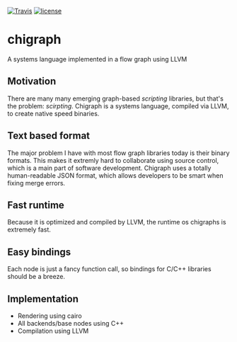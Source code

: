 [![Travis](https://img.shields.io/travis/GuapoTaco/chigraph.svg?maxAge=2592000)](https://travis-ci.org/GuapoTaco/chigraph) [![license](https://img.shields.io/github/license/mashape/apistatus.svg?maxAge=2592000)](https://opensource.org/licenses/MIT)

# chigraph
A systems language implemented in a flow graph using LLVM

## Motivation
There are many many emerging graph-based *scripting* libraries, but that's the problem: *scirpting*. Chigraph is a systems language, compiled via LLVM, to create native speed binaries.

## Text based format
The major problem I have with most flow graph libraries today is their binary formats. This makes it extremly hard to collaborate using source control, which is a main part of software development. Chigraph uses a totally human-readable JSON format, which allows developers to be smart when fixing merge errors.

## Fast runtime
Because it is optimized and compiled by LLVM, the runtime os chigraphs is extremely fast.

## Easy bindings
Each node is just a fancy function call, so bindings for C/C++ libraries should be a breeze.

## Implementation
* Rendering using cairo
* All backends/base nodes using C++
* Compilation using LLVM
